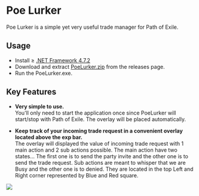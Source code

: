 # Poe Lurker
Poe Lurker is a simple yet very useful trade manager for Path of Exile. 

## Usage
- Install ≥ [.NET Framework 4.7.2](https://dotnet.microsoft.com/download/dotnet-framework)
- Download and extract [PoeLurker.zip]() from the releases page.  
- Run the PoeLurker.exe.  

## Key Features

- **Very simple to use.**  
You'll only need to start the application once since PoeLurker will start/stop with Path of Exile. The overlay will be placed automatically.

- **Keep track of your incoming trade request in a convenient overlay located above the exp bar.**  
The overlay will displayed the value of incoming trade request with 1 main action and 2 sub actions possible.
The main action have two states... The first one is to send the party invite and the other one is to send the trade request. Sub actions are meant to whisper that we are Busy and the other one is to denied. They are located in the top Left and Right corner represented by Blue and Red square.

![](ReadMe.gif)
